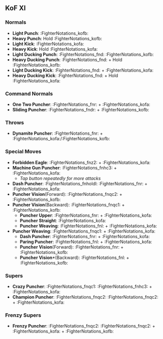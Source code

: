 ## KoF XI
### Normals
- **Light Punch**: :FighterNotations_kofb:
- **Heavy Punch**: Hold :FighterNotations_kofb:
- **Light Kick**: :FighterNotations_kofa:
- **Heavy Kick**: Hold :FighterNotations_kofa:
- **Light Ducking Punch**: :FighterNotations_fnd: :FighterNotations_kofb:
- **Heavy Ducking Punch**: :FighterNotations_fnd: + Hold :FighterNotations_kofb: 
- **Light Ducking Kick**: :FighterNotations_fnd: + :FighterNotations_kofa: 
- **Heavy Ducking Kick**: :FighterNotations_fnd: + Hold :FighterNotations_kofa: 
### Command Normals
- **One Two Puncher**: :FighterNotations_fnr: + :FighterNotations_kofa: 
- **Sliding Puncher**: :FighterNotations_fndr: + :FighterNotations_kofb: 
### Throws
- **Dynamite Puncher**: :FighterNotations_fnr: + :FighterNotations_kofa:/:FighterNotations_kofb: 
### Special Moves
- **Forbidden Eagle**: :FighterNotations_fnz2: + :FighterNotations_kofa: 
- **Machine Gun Puncher**: :FighterNotations_fnhc3: + :FighterNotations_kofa: 
	- *Tap button repeatedly for more attacks*
- **Dash Puncher**: :FighterNotations_fnholdl: :FighterNotations_fnr: + :FighterNotations_kofa: 
- **Puncher Vision**(Forward): :FighterNotations_fnqc2: + :FighterNotations_kofb: 
- **Puncher Vision**(Backward): :FighterNotations_fnqc1: + :FighterNotations_kofb: 
	- **Puncher Upper**: :FighterNotations_fnr: + :FighterNotations_kofa: 
	- **Puncher Straight**: :FighterNotations_kofa: 
	- **Puncher Weaving**: :FighterNotations_fnl: + :FighterNotations_kofa:
- **Puncher Weaving**: :FighterNotations_fnqc1: + :FighterNotations_kofa: 
	- **Dash Puncher**: :FighterNotations_fnr: + :FighterNotations_kofa: 
	- **Paring Puncher**: :FighterNotations_fnl: + :FighterNotations_kofa: 
	- **Puncher Vision**(Forward): :FighterNotations_fnr: + :FighterNotations_kofb: 
	- **Puncher Vision***(Backward): :FighterNotations_fnl: + :FighterNotations_kofb:
### Supers
- **Crazy Puncher**: :FighterNotations_fnqc1: :FighterNotations_fnhc3: + :FighterNotations_kofa: 
- **Champion Puncher**: :FighterNotations_fnqc2: :FighterNotations_fnqc2: + :FighterNotations_kofa: 
### Frenzy Supers
- **Frenzy Puncher**: :FighterNotations_fnqc2: :FighterNotations_fnqc2: + :FighterNotations_kofa: + :FighterNotations_kofb: 






